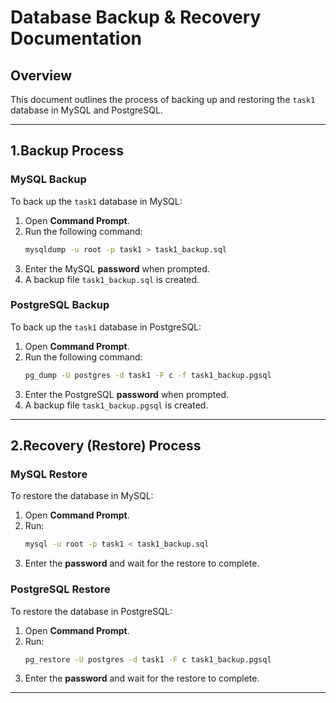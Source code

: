 # Database Backup & Recovery Documentation

## Overview
This document outlines the process of backing up and restoring the `task1` database in MySQL and PostgreSQL.

---

## 1️.Backup Process

### MySQL Backup
To back up the `task1` database in MySQL:
1. Open **Command Prompt**.
2. Run the following command:
   ```bash
   mysqldump -u root -p task1 > task1_backup.sql
   ```
3. Enter the MySQL **password** when prompted.
4. A backup file `task1_backup.sql` is created.

### PostgreSQL Backup
To back up the `task1` database in PostgreSQL:
1. Open **Command Prompt**.
2. Run the following command:
   ```bash
   pg_dump -U postgres -d task1 -F c -f task1_backup.pgsql
   ```
3. Enter the PostgreSQL **password** when prompted.
4. A backup file `task1_backup.pgsql` is created.

---

## 2️.Recovery (Restore) Process

### MySQL Restore
To restore the database in MySQL:
1. Open **Command Prompt**.
2. Run:
   ```bash
   mysql -u root -p task1 < task1_backup.sql
   ```
3. Enter the **password** and wait for the restore to complete.

### PostgreSQL Restore
To restore the database in PostgreSQL:
1. Open **Command Prompt**.
2. Run:
   ```bash
   pg_restore -U postgres -d task1 -F c task1_backup.pgsql
   ```
3. Enter the **password** and wait for the restore to complete.

---
